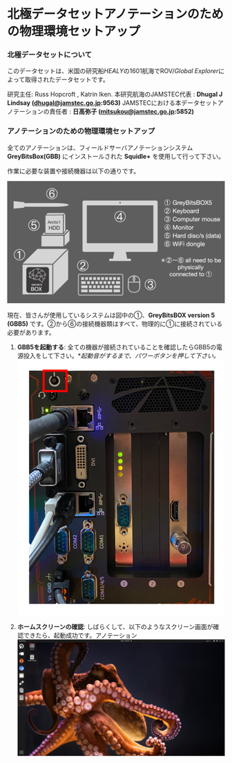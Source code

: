 # 北極データセットアノテーションのための物理環境セットアップ 

### 北極データセットについて
このデータセットは、米国の研究船*HEALY*の1601航海でROV/*Global Explorer*によって取得されたデータセットです。

研究主任: Russ Hopcroft , Katrin Iken.
本研究航海のJAMSTEC代表 : **Dhugal J Lindsay  (dhugal@jamstec.go.jp:9563)**
JAMSTECにおける本データセットアノテーションの責任者 : **日高弥子 (mitsukou@jamstec.go.jp:5852)**

### アノテーションのための物理環境セットアップ

全てのアノテーションは、フィールドサーバアノテーションシステム**GreyBitsBox(GBB)** にインストールされた **Squidle+** を使用して行って下さい。

作業に必要な装置や接続機器は以下の通りです。

![GBB5 device and items](../images/1_GBB5_setup_en.png)

現在、皆さんが使用しているシステムは図中の①、**GreyBitsBOX version 5 (GBB5)** です。②から⑥の接続機器類はすべて、物理的に①に接続されている必要があります。

1. **GBB5を起動する**: 
  全ての機器が接続されていることを確認したらGBB5の電源投入をして下さい。**起動音がするまで、パワーボタンを押して下さい。*
  ![Powe botton](../images/2_power_botton.png)

1. **ホームスクリーンの確認**: 
  しばらくして、以下のようなスクリーン画面が確認できたら、起動成功です。アノテーション
  ![Home screen](../images/3_home_screen.png)


